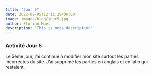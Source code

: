 ```yaml
---
title: "Jour 5"
date: 2022-02-05T12:11:29+06:00
image: images/blog/jour5.jpg
author: Florian Muet
description: "This is meta description"
---
```

### Activité Jour 5

Le 5ème jour, j’ai continué à modifier mon site surtout les parties incorrectes du site. J’ai supprimé les parties en anglais et en latin qui restaient.